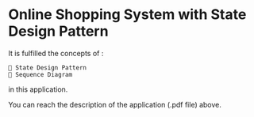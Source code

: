 # Online Shopping System with State Design Pattern

It is fulfilled the concepts of :

```
 State Design Pattern
 Sequence Diagram
```
in this application.

You can reach the description of the application (.pdf file) above.
